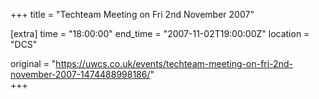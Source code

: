 +++
title = "Techteam Meeting on Fri 2nd November 2007"

[extra]
time = "18:00:00"
end_time = "2007-11-02T19:00:00Z"
location = "DCS"

original = "https://uwcs.co.uk/events/techteam-meeting-on-fri-2nd-november-2007-1474488998186/"    
+++



